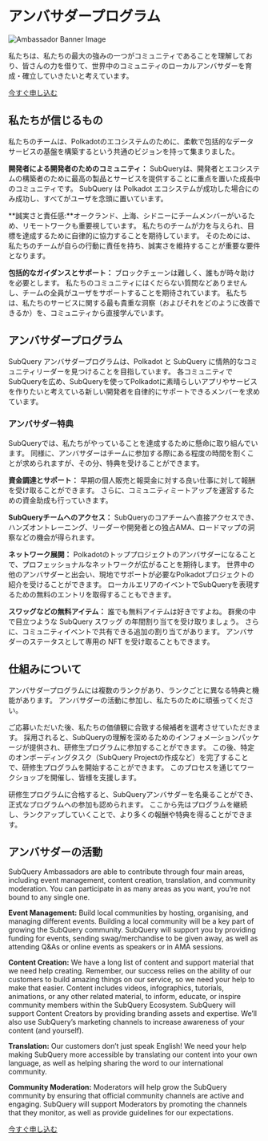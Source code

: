 # アンバサダープログラム

![Ambassador Banner Image](/assets/img/ambassador_banner.png)

私たちは、私たちの最大の強みの一つがコミュニティであることを理解しており、皆さんの力を借りて、世界中のコミュニティのローカルアンバサダーを育成・確立していきたいと考えています。

[今すぐ申し込む](https://forms.gle/GXBbJ6LDpNfM2v1X6)

## 私たちが信じるもの

私たちのチームは、Polkadotのエコシステムのために、柔軟で包括的なデータサービスの基盤を構築するという共通のビジョンを持って集まりました。

**開発者による開発者のためのコミュニティ：** SubQueryは、開発者とエコシステムの構築者のために最高の製品とサービスを提供することに重点を置いた成長中のコミュニティです。 SubQuery は Polkadot エコシステムが成功した場合にのみ成功し、すべてがユーザを念頭に置いています。

**誠実さと責任感:**オークランド、上海、シドニーにチームメンバーがいるため、リモートワークも重要視しています。 私たちのチームが力を与えられ、目標を達成するために自律的に協力することを期待しています。 そのためには、私たちのチームが自らの行動に責任を持ち、誠実さを維持することが重要な要件となります。

**包括的なガイダンスとサポート：** ブロックチェーンは難しく、誰もが時々助けを必要とします。 私たちのコミュニティにはくだらない質問などありませんし、チームの全員がユーザをサポートすることを期待されています。 私たちは、私たちのサービスに関する最も貴重な洞察（およびそれをどのように改善できるか）を、コミュニティから直接学んでいます。

## アンバサダープログラム

SubQuery アンバサダープログラムは、Polkadot と SubQuery に情熱的なコミュニティリーダーを見つけることを目指しています。 各コミュニティでSubQueryを広め、SubQueryを使ってPolkadotに素晴らしいアプリやサービスを作りたいと考えている新しい開発者を自律的にサポートできるメンバーを求めています。

### アンバサダー特典

SubQueryでは、私たちがやっていることを達成するために懸命に取り組んでいます。 同様に、アンバサダーはチームに参加する際にある程度の時間を割くことが求められますが、その分、特典を受けることができます。

**資金調達とサポート：** 早期の個人販売と報奨金に対する良い仕事に対して報酬を受け取ることができます。 さらに、コミュニティミートアップを運営するための資金助成も行っていきます。

**SubQueryチームへのアクセス：** SubQueryのコアチームへ直接アクセスでき、ハンズオントレーニング、リーダーや開発者との独占AMA、ロードマップの洞察などの機会が得られます。

**ネットワーク展開：** Polkadotのトッププロジェクトのアンバサダーになることで、プロフェッショナルなネットワークが広がることを期待します。 世界中の他のアンバサダーと出会い、現地でサポートが必要なPolkadotプロジェクトの紹介を受けることができます。 ローカルエリアのイベントでSubQueryを表現するための無料のエントリを取得することもできます。

**スワッグなどの無料アイテム：** 誰でも無料アイテムは好きですよね。 群衆の中で目立つような SubQuery スワッグ の年間割り当てを受け取りましょう。 さらに、コミュニティイベントで共有できる追加の割り当てがあります。 アンバサダーのステータスとして専用の NFT を受け取ることもできます。

## 仕組みについて

アンバサダープログラムには複数のランクがあり、ランクごとに異なる特典と機能があります。 アンバサダーの活動に参加し、私たちのために頑張ってください。

ご応募いただいた後、私たちの価値観に合致する候補者を選考させていただきます。 採用されると、SubQueryの理解を深めるためのインフォメーションパッケージが提供され、研修生プログラムに参加することができます。 この後、特定のオンボーディングタスク（SubQuery Projectの作成など）を完了することで、研修生プログラムを開始することができます。 このプロセスを通じてワークショップを開催し、皆様を支援します。

研修生プログラムに合格すると、SubQueryアンバサダーを名乗ることができ、正式なプログラムへの参加も認められます。 ここから先はプログラムを継続し、ランクアップしていくことで、より多くの報酬や特典を得ることができます。

## アンバサダーの活動

SubQuery Ambassadors are able to contribute through four main areas, including event management, content creation, translation, and community moderation. You can participate in as many areas as you want, you’re not bound to any single one.

**Event Management:** Build local communities by hosting, organising, and managing different events. Building a local community will be a key part of growing the SubQuery community. SubQuery will support you by providing funding for events, sending swag/merchandise to be given away, as well as attending Q&As or online events as speakers or in AMA sessions.

**Content Creation:** We have a long list of content and support material that we need help creating. Remember, our success relies on the ability of our customers to build amazing things on our service, so we need your help to make that easier. Content includes videos, infographics, tutorials, animations, or any other related material, to inform, educate, or inspire community members within the SubQuery Ecosystem. SubQuery will support Content Creators by providing branding assets and expertise. We’ll also use SubQuery’s marketing channels to increase awareness of your content (and yourself).

**Translation:** Our customers don’t just speak English! We need your help making SubQuery more accessible by translating our content into your own language, as well as helping sharing the word to our international community.

**Community Moderation:** Moderators will help grow the SubQuery community by ensuring that official community channels are active and engaging. SubQuery will support Moderators by promoting the channels that they monitor, as well as provide guidelines for our expectations.

[今すぐ申し込む](https://forms.gle/GXBbJ6LDpNfM2v1X6)

